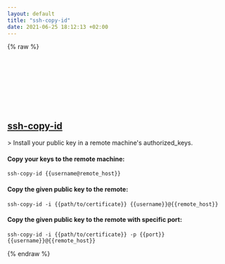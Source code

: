 ```yaml
---
layout: default
title: "ssh-copy-id"
date: 2021-06-25 18:12:13 +02:00
---
```

{% raw %}
<h2 id="ssh-copy-id">
  <a href="/en/common/ssh-copy-id.html">ssh-copy-id</a> <a href="#ssh-copy-id"><svg class="icon">
    <use href="/assets/images/unicode_sprite.svg#link" />
  </svg></a>
</h2>
> Install your public key in a remote machine's authorized_keys.

#### Copy your keys to the remote machine:
```shell
ssh-copy-id {{username@remote_host}}
```
#### Copy the given public key to the remote:
```shell
ssh-copy-id -i {{path/to/certificate}} {{username}}@{{remote_host}}
```
#### Copy the given public key to the remote with specific port:
```shell
ssh-copy-id -i {{path/to/certificate}} -p {{port}} {{username}}@{{remote_host}}
```
{% endraw %}